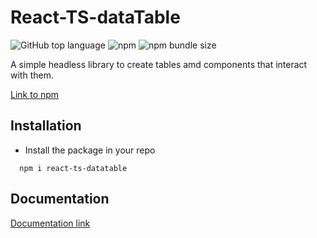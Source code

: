 # React-TS-dataTable

![GitHub top language](https://img.shields.io/github/languages/top/allandrow/react-ts-datatable?style=for-the-badge)
![npm](https://img.shields.io/npm/v/react-ts-datatable?style=for-the-badge)
![npm bundle size](https://img.shields.io/bundlephobia/min/react-ts-datatable?style=for-the-badge)

A simple headless library to create tables amd components that interact with them.

[Link to npm](https://www.npmjs.com/package/react-ts-datatable)

## Installation

- Install the package in your repo

```shell
  npm i react-ts-datatable
```

## Documentation

[Documentation link](https://allandrow.github.io/React-TS-dataTable/docs/intro)
